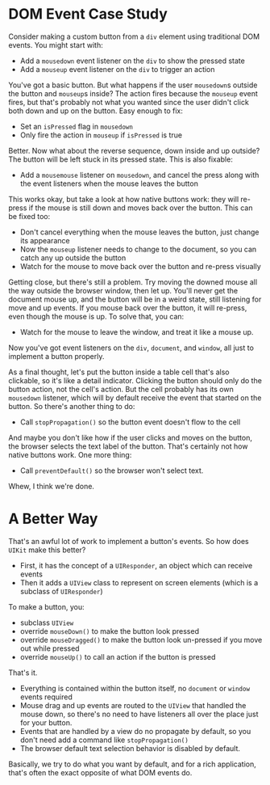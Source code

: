 DOM Event Case Study
========

Consider making a custom button from a `div` element using traditional DOM
events. You might start with:

- Add a `mousedown` event listener on the `div` to show the pressed state
- Add a `mouseup` event listener on the `div` to trigger an action

You've got a basic button.  But what happens if the user `mousedown`s outside
the button and `mouseup`s inside?  The action fires because the `mouseup` event
fires, but that's probably not what you wanted since the user didn't
click both down and up on the button.  Easy enough to fix:

- Set an `isPressed` flag in `mousedown`
- Only fire the action in `mouseup` if `isPressed` is true

Better.  Now what about the reverse sequence, down inside and up outside?  The
button will be left stuck in its pressed state.  This is also fixable:

- Add a `mousemouse` listener on `mousedown`, and cancel the press along with
  the event listeners when the mouse leaves the button

This works okay, but take a look at how native buttons work: they will re-press
if the mouse is still down and moves back over the button.  This can be fixed
too:

- Don't cancel everything when the mouse leaves the button, just change its
  appearance
- Now the `mouseup` listener needs to change to the document, so you can catch
  any up outside the button
- Watch for the mouse to move back over the button and re-press visually

Getting close, but there's still a problem.  Try moving the downed mouse all the
way outside the browser window, then let up.  You'll never get the document
mouse up, and the button will be in a weird state, still listening for move and
up events.  If you mouse back over the button, it will re-press, even though
the mouse is up.  To solve that, you can:

- Watch for the mouse to leave the window, and treat it like a mouse up.

Now you've got event listeners on the `div`, `document`, and `window`, all just
to implement a button properly.

As a final thought, let's put the button inside a table cell that's also
clickable, so it's like a detail indicator.  Clicking the button should only do
the button action, not the cell's action.  But the cell probably has its own
`mousedown` listener, which will by default receive the event that started on
the button.  So there's another thing to do:

- Call `stopPropagation()` so the button event doesn't flow to the cell

And maybe you don't like how if the user clicks and moves on the button, the
browser selects the text label of the button.  That's certainly not how native
buttons work.  One more thing:

- Call `preventDefault()` so the browser won't select text.

Whew, I think we're done.


A Better Way
===========

That's an awful lot of work to implement a button's events.  So how does `UIKit`
make this better?

- First, it has the concept of a `UIResponder`, an object which can receive events
- Then it adds a `UIView` class to represent on screen elements (which is a subclass of `UIResponder`)

To make a button, you:

- subclass `UIView`
- override `mouseDown()` to make the button look pressed
- override `mouseDragged()` to make the button look un-pressed if you move out while pressed
- override `mouseUp()` to call an action if the button is pressed

That's it.

- Everything is contained within the button itself, no `document` or `window` events required
- Mouse drag and up events are routed to the `UIView` that handled the mouse down,
  so there's no need to have listeners all over the place just for your button.
- Events that are handled by a view do no propagate by default, so you don't need
  add a command like `stopPropagation()`
- The browser default text selection behavior is disabled by default.

Basically, we try to do what you want by default, and for a rich application,
that's often the exact opposite of what DOM events do.